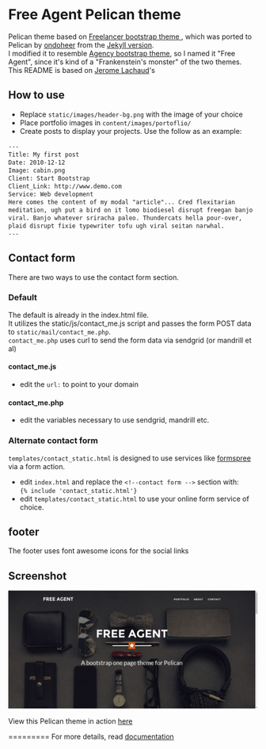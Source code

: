 Free Agent Pelican theme
=========================

Pelican theme based on [Freelancer bootstrap theme ](http://ironsummitmedia.github.io/startbootstrap-freelancer/), which was ported to Pelican by [ondoheer](https://github.com/ondoheer/freelancer-theme-pelican/tree/master/templates) from the [Jekyll version](https://github.com/y7kim/agency-jekyll-theme).  
I modified it to resemble [Agency bootstrap theme](http://ironsummitmedia.github.io/startbootstrap-agency/), so I named it "Free Agent", since it's kind of a "Frankenstein's monster" of the two themes.  
This README is based on [Jerome Lachaud](https://github.com/jeromelachaud/freelancer-theme)'s

## How to use
 - Replace `static/images/header-bg.png` with the image of your choice
 - Place portfolio images in `content/images/portoflio/`
 - Create posts to display your projects. Use the follow as an example:

```
---
Title: My first post
Date: 2010-12-12
Image: cabin.png
Client: Start Bootstrap
Client_Link: http://www.demo.com
Service: Web development
Here comes the content of my modal "article"... Cred flexitarian meditation, ugh put a bird on it lomo biodiesel disrupt freegan banjo viral. Banjo whatever sriracha paleo. Thundercats hella pour-over, plaid disrupt fixie typewriter tofu ugh viral seitan narwhal.
---  
```


## Contact form
There are two ways to use the contact form section.  
### Default
The default is already in the index.html file.  
It utilizes the static/js/contact_me.js script and passes the form  POST data to `static/mail/contact_me.php`.  
`contact_me.php` uses curl to send the form data via sendgrid (or mandrill et al)
#### contact_me.js
 - edit the `url:` to point to your domain  

#### contact_me.php
 - edit the variables necessary to use sendgrid, mandrill etc.

### Alternate contact form
 `templates/contact_static.html` is designed to use services like [formspree](http://formspree.io) via a form action.  
  - edit `index.html` and replace the `<!--contact form -->` section with:  
   `{% include 'contact_static.html'}`  
  - edit `templates/contact_static.html` to use your online form service of choice.

## footer  
The footer uses font awesome icons for the social links  


## Screenshot
![screenshot](/screenshot-freeagent.png)  

View this Pelican theme in action [here](http://callmefish.com)




=========
For more details, read [documentation](http://pelican.readthedocs.org)

